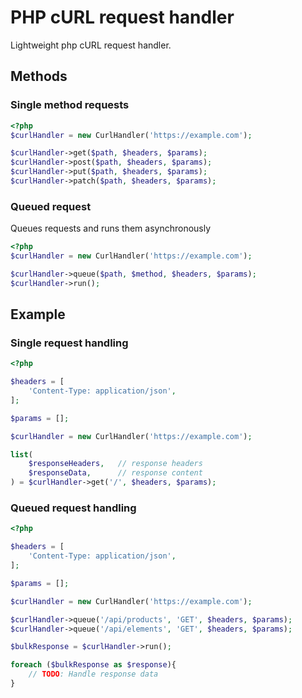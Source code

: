 # PHP cURL request handler

Lightweight php cURL request handler.

## Methods
### Single method requests

```php
<?php
$curlHandler = new CurlHandler('https://example.com'); 

$curlHandler->get($path, $headers, $params);
$curlHandler->post($path, $headers, $params);
$curlHandler->put($path, $headers, $params);
$curlHandler->patch($path, $headers, $params);
```

### Queued request
Queues requests and runs them asynchronously

```php
<?php
$curlHandler = new CurlHandler('https://example.com'); 

$curlHandler->queue($path, $method, $headers, $params);
$curlHandler->run();
```

## Example

### Single request handling
```php
<?php

$headers = [
    'Content-Type: application/json',
];

$params = [];

$curlHandler = new CurlHandler('https://example.com'); 

list(
    $responseHeaders,   // response headers
    $responseData,      // response content
) = $curlHandler->get('/', $headers, $params);
```

### Queued request handling
```php
<?php

$headers = [
    'Content-Type: application/json',
];

$params = [];

$curlHandler = new CurlHandler('https://example.com'); 

$curlHandler->queue('/api/products', 'GET', $headers, $params);
$curlHandler->queue('/api/elements', 'GET', $headers, $params);

$bulkResponse = $curlHandler->run();

foreach ($bulkResponse as $response){
    // TODO: Handle response data
}
```
